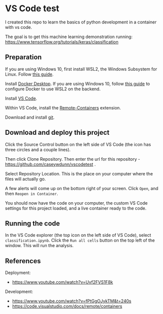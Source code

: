 # VS Code test

I created this repo to learn the basics of python development in a container with vs code. 

The goal is to get this machine learning demonstration running: https://www.tensorflow.org/tutorials/keras/classification

## Preparation

If you are using Windows 10, first install WSL2, the Windows Subsystem for Linux. Follow [this guide](https://docs.microsoft.com/en-us/windows/wsl/install-win10).

Install [Docker Desktop](https://www.docker.com/get-started). If you are using Windows 10, follow [this guide](https://docs.docker.com/docker-for-windows/wsl/) to configure Docker to use WSL2 on the backend.

Install [VS Code](https://code.visualstudio.com/).

Within VS Code, install the [Remote-Containers](https://marketplace.visualstudio.com/items?itemName=ms-vscode-remote.remote-containers) extension.

Download and install [git](https://git-scm.com/).

## Download and deploy this project

Click the Source Control button on the left side of VS Code (the icon has three circles and a couple lines).

Then click Clone Repository. Then enter the url for this repository - <https://github.com/caseywdunn/vscodetest> .

Select Repository Location. This is the place on your computer where the files will actually go.

A few alerts will come up on the bottom right of your screen. Click `Open`, and then `Reopen in Container`.

You should now have the code on your computer, the custom VS Code settings for this project loaded, and a live container ready to the code.

## Running the code

In the VS Code explorer (the top icon on the left side of VS Code), select `classification.ipynb`. Click the `Run all cells` button on the top left of the window. This will run the analysis.

## References

Deployment:

- https://www.youtube.com/watch?v=Uvf2FVS1F8k

Development:

- https://www.youtube.com/watch?v=fPtGgOJykTM&t=240s
- https://code.visualstudio.com/docs/remote/containers